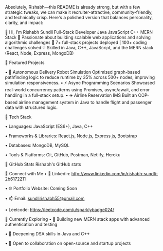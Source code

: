 Absolutely, Rishabh—this README is already strong, but with a few strategic tweaks, we can make it recruiter-attractive, community-friendly, and technically crisp. Here's a polished version that balances personality, clarity, and impact:

👋 Hi, I'm Rishabh Sundli
Full-Stack Developer  Java  JavaScript  C++  MERN Stack
🚀 Passionate about building scalable web applications and solving algorithmic challenges
🎯 7+ full-stack projects deployed | 100+ coding challenges solved
💡 Skilled in Java, C++, JavaScript, and the MERN stack (React, Node, Express, MongoDB)

🔹 Featured Projects

• 	🚗 Autonomous Delivery Robot Simulation
Optimized graph-based pathfinding logic to reduce runtime by 35% across 500+ nodes, improving simulation responsiveness.
• 	⚡ Async Programming Scenarios
Showcased real-world concurrency patterns using Promises, async/await, and error handling in a full-stack setup.
• 	✈️ Airline Reservation IMS
Built an OOP-based airline management system in Java to handle flight and passenger data with structured logic.

🔹 Tech Stack

• 	Languages: JavaScript (ES6+), Java, C++

• 	Frameworks & Libraries: React.js, Node.js, Express.js, Bootstrap

• 	Databases: MongoDB, MySQL

• 	Tools & Platforms: Git, GitHub, Postman, Netlify, Heroku


🔹 GitHub Stats
Rishabh's GitHub stats

🔹 Connect with Me
• 	💼 LinkedIn: http://www.linkedin.com/in/rishabh-sundli-2b6172211

• 	🌐 Portfolio Website: Coming Soon

• 	📫 Email: sundlirishabh55@gmail.com

•      Leetcode: https://leetcode.com/u/sparklybadge024/


🔹 Currently Exploring
• 	🔭 Building new MERN stack apps with advanced authentication and testing

• 	🌱 Deepening DSA skills in Java and C++

• 	🤝 Open to collaboration on open-source and startup projects
